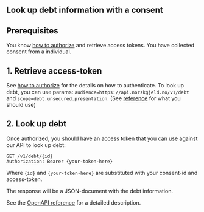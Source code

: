 ## Look up debt information with a consent

## Prerequisites

You know [how to authorize](../howto/consent_authorize.md) and retrieve access tokens. You have collected consent from a individual.

## 1. Retrieve access-token

See [how to authorize](../howto/consent_authorize.md) for the details on how to authenticate. To look up debt, you can use params: `audience=https://api.norskgjeld.no/v1/debt` and `scope=debt.unsecured.presentation`. (See [reference](../reference/index.md#reference-consent-authorization-audience-and-scope) for what you should use)

## 2. Look up debt

Once authorized, you should have an access token that you can use against our API to look up debt:

```http request
GET /v1/debt/{id}
Authorization: Bearer {your-token-here}
```

Where `{id}` and `{your-token-here}` are substituted with your consent-id and access-token.

The response will be a JSON-document with the debt information.

See the [OpenAPI reference](../reference/openapi.md) for a detailed description.
